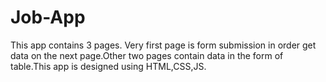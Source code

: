 # Job-App
This app contains 3 pages. Very first page is form submission in order get data on the next page.Other two pages contain data in the form of table.This app is designed using HTML,CSS,JS.
